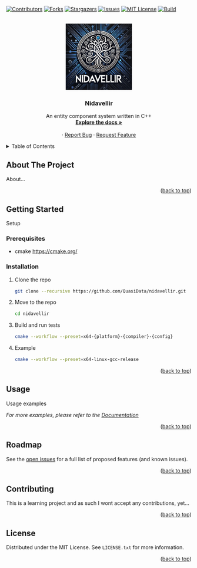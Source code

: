 [![Contributors][contributors-shield]][contributors-url]
[![Forks][forks-shield]][forks-url]
[![Stargazers][stars-shield]][stars-url]
[![Issues][issues-shield]][issues-url]
[![MIT License][license-shield]][license-url]
[![Build][workflow-shield]][workflow-url]



<!-- PROJECT LOGO -->
<br />
<div align="center">
  <a href="https://github.com/QuasiData/nidavellir">
    <img src="images/logo.png" alt="Logo" width="180" height="180">
  </a>
  <a href="https://github.com/QuasiData/nidavellir">
  </a>

<h3 align="center">Nidavellir</h3>

  <p align="center">
    An entity component system written in C++
    <br />
    <a href="https://quasidata.github.io/nidavellir/"><strong>Explore the docs »</strong></a>
    <br />
    <br />
    ·
    <a href="https://github.com/QuasiData/nidavellir/issues/new?labels=bug&template=bug-report---.md">Report Bug</a>
    ·
    <a href="https://github.com/QuasiData/nidavellir/issues/new?labels=enhancement&template=feature-request---.md">Request Feature</a>
  </p>
</div>



<!-- TABLE OF CONTENTS -->
<details>
  <summary>Table of Contents</summary>
  <ol>
    <li>
      <a href="#about-the-project">About The Project</a>
    </li>
    <li>
      <a href="#getting-started">Getting Started</a>
      <ul>
        <li><a href="#prerequisites">Prerequisites</a></li>
        <li><a href="#installation">Installation</a></li>
      </ul>
    </li>
    <li><a href="#usage">Usage</a></li>
    <li><a href="#roadmap">Roadmap</a></li>
    <li><a href="#contributing">Contributing</a></li>
    <li><a href="#license">License</a></li>
    <li><a href="#contact">Contact</a></li>
    <li><a href="#acknowledgments">Acknowledgments</a></li>
  </ol>
</details>



<!-- ABOUT THE PROJECT -->
## About The Project

About...

<p align="right">(<a href="#readme-top">back to top</a>)</p>


<!-- GETTING STARTED -->
## Getting Started

Setup

### Prerequisites

* cmake https://cmake.org/

### Installation

1. Clone the repo
   ```sh
   git clone --recursive https://github.com/QuasiData/nidavellir.git
   ```
2. Move to the repo
    ```sh
    cd nidavellir
    ```

3. Build and run tests
    ```sh
    cmake --workflow --preset=x64-{platform}-{compiler}-{config}
    ```

4. Example
    ```sh
    cmake --workflow --preset=x64-linux-gcc-release
    ```

<p align="right">(<a href="#readme-top">back to top</a>)</p>



<!-- USAGE EXAMPLES -->
## Usage

Usage examples

_For more examples, please refer to the [Documentation](https://example.com)_

<p align="right">(<a href="#readme-top">back to top</a>)</p>



<!-- ROADMAP -->
## Roadmap

See the [open issues](https://github.com/QuasiData/nidavellir/issues) for a full list of proposed features (and known issues).

<p align="right">(<a href="#readme-top">back to top</a>)</p>

<!-- CONTRIBUTING -->
## Contributing

This is a learning project and as such I wont accept any contributions, yet...

<p align="right">(<a href="#readme-top">back to top</a>)</p>



<!-- LICENSE -->
## License

Distributed under the MIT License. See `LICENSE.txt` for more information.

<p align="right">(<a href="#readme-top">back to top</a>)</p>

<!-- MARKDOWN LINKS & IMAGES -->
<!-- https://www.markdownguide.org/basic-syntax/#reference-style-links -->
[workflow-shield]: https://github.com/QuasiData/nidavellir/actions/workflows/build-linux.yml/badge.svg
[workflow-url]: https://github.com/QuasiData/nidavellir/actions/workflows/build-linux.yml/badge.svg
[contributors-shield]: https://img.shields.io/github/contributors/QuasiData/nidavellir.svg?style=for-the-badge
[contributors-url]: https://github.com/QuasiData/nidavellir/graphs/contributors
[forks-shield]: https://img.shields.io/github/forks/QuasiData/nidavellir.svg?style=for-the-badge
[forks-url]: https://github.com/QuasiData/nidavellir/network/members
[stars-shield]: https://img.shields.io/github/stars/QuasiData/nidavellir.svg?style=for-the-badge
[stars-url]: https://github.com/QuasiData/nidavellir/stargazers
[issues-shield]: https://img.shields.io/github/issues/QuasiData/nidavellir.svg?style=for-the-badge
[issues-url]: https://github.com/QuasiData/nidavellir/issues
[license-shield]: https://img.shields.io/github/license/QuasiData/nidavellir.svg?style=for-the-badge
[license-url]: https://github.com/QuasiData/nidavellir/blob/master/LICENSE.txt